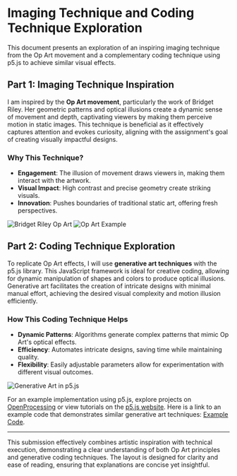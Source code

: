 # Imaging Technique and Coding Technique Exploration

This document presents an exploration of an inspiring imaging technique from the Op Art movement and a complementary coding technique using p5.js to achieve similar visual effects.

## Part 1: Imaging Technique Inspiration

I am inspired by the **Op Art movement**, particularly the work of Bridget Riley. Her geometric patterns and optical illusions create a dynamic sense of movement and depth, captivating viewers by making them perceive motion in static images. This technique is beneficial as it effectively captures attention and evokes curiosity, aligning with the assignment's goal of creating visually impactful designs.

### Why This Technique?

- **Engagement**: The illusion of movement draws viewers in, making them interact with the artwork.
- **Visual Impact**: High contrast and precise geometry create striking visuals.
- **Innovation**: Pushes boundaries of traditional static art, offering fresh perspectives.

![Bridget Riley Op Art](https://cdn.britannica.com/10/43710-050-89553A94/polyvinyl-acetate-paint-hardboard-Bridget-Riley-Tate-1963.jpg)
![Op Art Example](https://d16kd6gzalkogb.cloudfront.net/magazine_images/Op-Art.jpg)

## Part 2: Coding Technique Exploration

To replicate Op Art effects, I will use **generative art techniques** with the p5.js library. This JavaScript framework is ideal for creative coding, allowing for dynamic manipulation of shapes and colors to produce optical illusions. Generative art facilitates the creation of intricate designs with minimal manual effort, achieving the desired visual complexity and motion illusion efficiently.

### How This Coding Technique Helps

- **Dynamic Patterns**: Algorithms generate complex patterns that mimic Op Art's optical effects.
- **Efficiency**: Automates intricate designs, saving time while maintaining quality.
- **Flexibility**: Easily adjustable parameters allow for experimentation with different visual outcomes.

![Generative Art in p5.js](hthttps://images-wixmp-ed30a86b8c4ca887773594c2.wixmp.com/f/b270221d-6624-4c32-9311-f5dc6ddef532/dedmepm-29662dc4-318f-4399-93b9-4277e7f865c0.jpg/v1/fill/w_1280,h_620,q_75,strp/generative_art_using_p5_js_by_en_ryuu_dedmepm-fullview.jpg?token=eyJ0eXAiOiJKV1QiLCJhbGciOiJIUzI1NiJ9.eyJzdWIiOiJ1cm46YXBwOjdlMGQxODg5ODIyNjQzNzNhNWYwZDQxNWVhMGQyNmUwIiwiaXNzIjoidXJuOmFwcDo3ZTBkMTg4OTgyMjY0MzczYTVmMGQ0MTVlYTBkMjZlMCIsIm9iaiI6W1t7ImhlaWdodCI6Ijw9NjIwIiwicGF0aCI6IlwvZlwvYjI3MDIyMWQtNjYyNC00YzMyLTkzMTEtZjVkYzZkZGVmNTMyXC9kZWRtZXBtLTI5NjYyZGM0LTMxOGYtNDM5OS05M2I5LTQyNzdlN2Y4NjVjMC5qcGciLCJ3aWR0aCI6Ijw9MTI4MCJ9XV0sImF1ZCI6WyJ1cm46c2VydmljZTppbWFnZS5vcGVyYXRpb25zIl19.QhbPvx1n0jGaOd39QzR8MC7eZEgGNJDLpDUGZjFopOY)

For an example implementation using p5.js, explore projects on [OpenProcessing](https://www.openprocessing.org/) or view tutorials on the [p5.js website](https://p5js.org/). Here is a link to an example code that demonstrates similar generative art techniques: [Example Code](https://editor.p5js.org/).

---

This submission effectively combines artistic inspiration with technical execution, demonstrating a clear understanding of both Op Art principles and generative coding techniques. The layout is designed for clarity and ease of reading, ensuring that explanations are concise yet insightful.